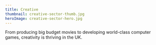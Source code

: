```yaml
---
title: Creative
thumbnail: creative-sector-thumb.jpg
heroImage: creative-sector-hero.jpg
---
```


From producing big budget movies to developing world-class computer games, creativity is thriving in the UK.